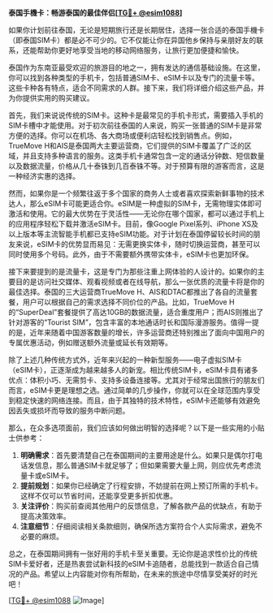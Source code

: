 **泰国手機卡：畅游泰国的最佳伴侣[[TG💪+ @esim1088](https://t.me/s/esim1088)]**

如果你计划前往泰国，无论是短期旅行还是长期居住，选择一张合适的泰国手機卡（即泰国SIM卡）都是必不可少的。它不仅能让你在异国他乡保持与亲朋好友的联系，还能帮助你更好地享受当地的移动网络服务，让旅行更加便捷和愉快。

泰国作为东南亚最受欢迎的旅游目的地之一，拥有发达的通信基础设施。在这里，你可以找到各种类型的手机卡，包括普通SIM卡、eSIM卡以及专门的流量卡等。这些卡种各有特点，适合不同需求的人群。接下来，我们将详细介绍这些产品，并为你提供实用的购买建议。

首先，我们来说说传统的SIM卡。这种卡是最常见的手机卡形式，需要插入手机的SIM卡槽中才能使用。对于初次前往泰国的人来说，购买一张普通的SIM卡是非常方便的选择。你可以在机场、各大商场或便利店轻松找到销售点。例如，TrueMove H和AIS是泰国两大主要运营商，它们提供的SIM卡覆盖了广泛的区域，并且支持多种语言的服务。这类手机卡通常包含一定的通话分钟数、短信数量以及数据流量，价格从几十泰铢到几百泰铢不等。对于预算有限的游客而言，这是一种经济实惠的选择。

然而，如果你是一个频繁往返于多个国家的商务人士或者喜欢探索新鲜事物的技术达人，那么eSIM卡可能更适合你。eSIM是一种虚拟的SIM卡，无需物理实体即可激活和使用。它的最大优势在于灵活性——无论你在哪个国家，都可以通过手机上的应用程序轻松下载并激活eSIM卡。目前，像Google Pixel系列、iPhone XS及以上版本等主流智能手机都已支持eSIM功能。对于计划在泰国停留较长时间的朋友来说，eSIM卡的优势显而易见：无需更换实体卡，随时切换运营商，甚至可以同时使用多个号码。此外，由于不需要额外携带实体卡，eSIM卡也更加环保。

接下来要提到的是流量卡，这是专门为那些注重上网体验的人设计的。如果你的主要目的是访问社交媒体、观看视频或者在线导航，那么一张优质的流量卡将是你的最佳选择。泰国的三大运营商TrueMove H、AIS和DTAC都推出了各自的流量套餐，用户可以根据自己的需求选择不同价位的产品。比如，TrueMove H的“SuperDeal”套餐提供了高达10GB的数据流量，适合重度用户；而AIS则推出了针对游客的“Tourist SIM”，包含丰富的本地通话时长和国际漫游服务。值得一提的是，近年来随着中国游客数量的增长，许多运营商还特别推出了面向中国用户的专属优惠活动，例如赠送额外流量或延长有效期等。

除了上述几种传统方式外，近年来兴起的一种新型服务——电子虚拟SIM卡（eSIM卡），正逐渐成为越来越多人的新宠。相比传统SIM卡，eSIM卡具有诸多优点：体积小巧、无需剪卡、支持多设备连接等。尤其对于经常出国旅行的朋友们而言，eSIM卡更是理想之选。通过简单的几步操作，你就可以在全球范围内享受到稳定快速的网络连接。而且，由于其独特的技术特性，eSIM卡还能够有效避免因丢失或损坏而导致的服务中断问题。

那么，在众多选项面前，我们应该如何做出明智的选择呢？以下是一些实用的小贴士供参考：

1. **明确需求**：首先要清楚自己在泰国期间的主要用途是什么。如果只是偶尔打电话发信息，那么普通SIM卡就足够了；但如果需要大量上网，则应优先考虑流量卡或eSIM卡。
2. **提前规划**：如果你已经确定了行程安排，不妨提前在网上预订所需的手机卡。这样不仅可以节省时间，还能享受更多折扣优惠。
3. **关注评价**：购买前查阅其他用户的反馈信息，了解各款产品的优缺点，有助于提高决策效率。
4. **注意细节**：仔细阅读相关条款细则，确保所选方案符合个人实际需求，避免不必要的麻烦。

总之，在泰国期间拥有一张好用的手机卡至关重要。无论你是追求性价比的传统SIM卡爱好者，还是热衷尝试新科技的eSIM卡追随者，总能找到一款适合自己情况的产品。希望以上内容能对你有所帮助，在未来的旅途中尽情享受美好的时光吧！

[[TG💪+ @esim1088](https://t.me/s/esim1088) ![Image](https://i.postimg.cc/4NQfJmqS/Snipaste-2025-05-13-00-14-12.png)]